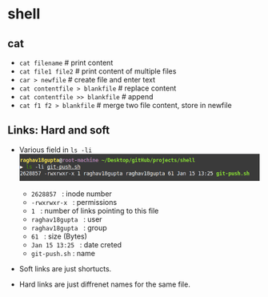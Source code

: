 # shell


## cat

- `cat filename`	# print content
- `cat file1 file2`	# print content of multiple files
- `car > newfile`	# create file and enter text
- `cat contentfile > blankfile`	# replace content
- `cat contentfile >> blankfile` # append
- `cat f1 f2 > blankfile`	# merge two file content, store in newfile

## Links: Hard and soft

- Various field in `ls -li`
	![ls -l](https://raw.githubusercontent.com/raghav18gupta/shell/master/messed-dir/static_files/ls-li.png)

	- `2628857 ` : inode number
	- `-rwxrwxr-x ` : permissions
	- `1 ` : number of links pointing to this file
	- `raghav18gupta ` : user
	- `raghav18gupta ` : group
	- `61 ` : size (Bytes)
	- `Jan 15 13:25 ` : date creted
	- `git-push.sh` : name

- Soft links are just shortucts.
- Hard links are just diffrenet names for the same file.
